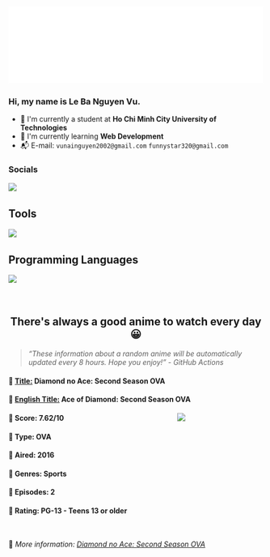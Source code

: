 
<img src="svg/nai.svg" />

<br />

<h3>Hi, my name is <strong>Le Ba Nguyen Vu</strong>.</h3>

- 🏫 I'm currently a student at **Ho Chi Minh City University of Technologies**
- 👀 I'm currently learning **Web Development**
- 📬 E-mail: `vunainguyen2002@gmail.com` `funnystar320@gmail.com`


<h3>Socials</h3>
<a target="_blank" href="https://instagram.com/vu.le1352"><img src="https://img.shields.io/badge/Instagram-%23E4405F.svg?style=for-the-badge&logo=Instagram&logoColor=white" /></a>

<p>
  <h2>Tools</h2>
  <a href="https://skillicons.dev">
    <img src="https://skillicons.dev/icons?i=git,dotnet,mongodb,express,react,nodejs,bootstrap,tailwind,laravel,docker&theme=dark" />
  </a>

  <br />

  <h2>Programming Languages</h2>

  <a href="https://skillicons.dev">
    <img src="https://skillicons.dev/icons?i=javascript,typescript,html,css,cs,php&theme=dark" />
  </a>
</p>

<br />

<h2 align="center">There's always a good anime to watch every day 😀</h2>

<blockquote>
<i>
<q>These information about a random anime will be automatically updated every 8 hours. Hope you enjoy!</q> - GitHub Actions
</i>
</blockquote>

<h4>
  <strong>🥭 <u>Title:</u></strong> Diamond no Ace: Second Season OVA
</h4>

<h4>🌿 <u>English Title:</u> Ace of Diamond: Second Season OVA</h4>

<img align="right" width="170" src=https://cdn.myanimelist.net/images/anime/12/83218.jpg />

<h4>🌱 Score: 7.62/10</h4>

<h4>🌲 Type: OVA</h4>

<h4>🌴 Aired: 2016</h4>

<h4>🌵 Genres: Sports</h4>

<h4>🥑 Episodes: 2</h4>

<h4>🍏 Rating: PG-13 - Teens 13 or older</h4>

<br />

🍂 *More information: [Diamond no Ace: Second Season OVA](https://myanimelist.net/anime/34349/Diamond_no_Ace__Second_Season_OVA)*
    